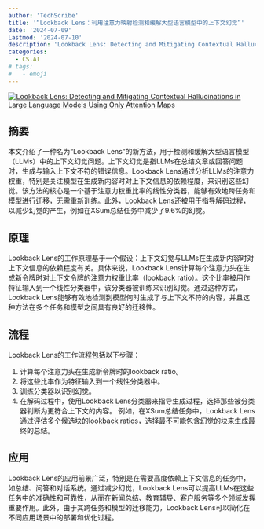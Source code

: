 ```yaml
---
author: 'TechScribe'
title: '“Lookback Lens：利用注意力映射检测和缓解大型语言模型中的上下文幻觉”'
date: '2024-07-09'
Lastmod: '2024-07-10'
description: 'Lookback Lens: Detecting and Mitigating Contextual Hallucinations in Large Language Models Using Only Attention Maps'
categories:
  - CS.AI
# tags:
#   - emoji
---
```


[![Lookback Lens: Detecting and Mitigating Contextual Hallucinations in Large Language Models Using Only Attention Maps](https://arxiv-research-1301205113.cos.ap-guangzhou.myqcloud.com/images/2407.07071v1.pdf_0.jpg)](https://arxiv.org/abs/2407.07071v1)

## 摘要

本文介绍了一种名为“Lookback Lens”的新方法，用于检测和缓解大型语言模型（LLMs）中的上下文幻觉问题。上下文幻觉是指LLMs在总结文章或回答问题时，生成与输入上下文不符的错误信息。Lookback Lens通过分析LLMs的注意力权重，特别是关注模型在生成新内容时对上下文信息的依赖程度，来识别这些幻觉。该方法的核心是一个基于注意力权重比率的线性分类器，能够有效地跨任务和模型进行迁移，无需重新训练。此外，Lookback Lens还被用于指导解码过程，以减少幻觉的产生，例如在XSum总结任务中减少了9.6%的幻觉。<!--more-->

## 原理

Lookback Lens的工作原理基于一个假设：上下文幻觉与LLMs在生成新内容时对上下文信息的依赖程度有关。具体来说，Lookback Lens计算每个注意力头在生成新令牌时对上下文令牌的注意力权重比率（lookback ratio）。这个比率被用作特征输入到一个线性分类器中，该分类器被训练来识别幻觉。通过这种方式，Lookback Lens能够有效地检测到模型何时生成了与上下文不符的内容，并且这种方法在多个任务和模型之间具有良好的迁移性。

## 流程

Lookback Lens的工作流程包括以下步骤：
1. 计算每个注意力头在生成新令牌时的lookback ratio。
2. 将这些比率作为特征输入到一个线性分类器中。
3. 训练分类器以识别幻觉。
4. 在解码过程中，使用Lookback Lens分类器来指导生成过程，选择那些被分类器判断为更符合上下文的内容。
例如，在XSum总结任务中，Lookback Lens通过评估多个候选块的lookback ratios，选择最不可能包含幻觉的块来生成最终的总结。

## 应用

Lookback Lens的应用前景广泛，特别是在需要高度依赖上下文信息的任务中，如总结、问答和对话系统。通过减少幻觉，Lookback Lens可以提高LLMs在这些任务中的准确性和可靠性，从而在新闻总结、教育辅导、客户服务等多个领域发挥重要作用。此外，由于其跨任务和模型的迁移能力，Lookback Lens可以简化在不同应用场景中的部署和优化过程。